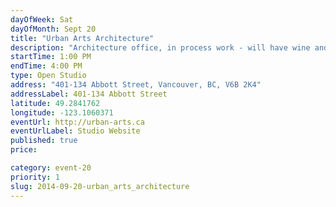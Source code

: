 ```yaml
---
dayOfWeek: Sat
dayOfMonth: Sept 20
title: "Urban Arts Architecture"
description: "Architecture office, in process work - will have wine and munchies. Buzz for entry."
startTime: 1:00 PM
endTime: 4:00 PM
type: Open Studio
address: "401-134 Abbott Street, Vancouver, BC, V6B 2K4"
addressLabel: 401-134 Abbott Street
latitude: 49.2841762
longitude: -123.1060371
eventUrl: http://urban-arts.ca
eventUrlLabel: Studio Website
published: true
price: 

category: event-20
priority: 1
slug: 2014-09-20-urban_arts_architecture
---
```

